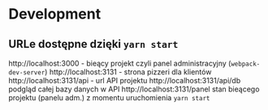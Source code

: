 # Development

## URLe dostępne dzięki `yarn start`

http://localhost:3000 - bieący projekt czyli panel administracyjny (`webpack-dev-server`)
http://localhost:3131 - strona pizzeri dla klientów
http://localhost:3131/api - url API projektu
http://localhost:3131/api/db podgląd całej bazy danych w API
http://localhost:3131/panel stan bieącego projektu (panelu adm.) z momentu uruchomienia `yarn start`

